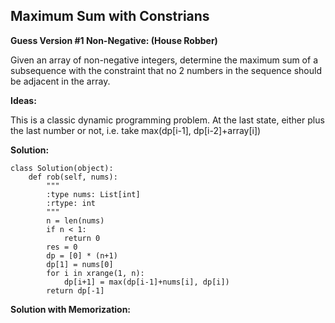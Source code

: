 ## Maximum Sum with Constrians

**Guess Version #1 Non-Negative: (House Robber)**
 
Given an array of non-negative integers, determine the maximum sum of a subsequence with the constraint that no 2 numbers in the sequence should be adjacent in the array. 
 
**Ideas:**

This is a classic dynamic programming problem. At the last state, either plus the last number or not, i.e. take max(dp[i-1], dp[i-2]+array[i])

**Solution:** 

    class Solution(object):
        def rob(self, nums):
            """
            :type nums: List[int]
            :rtype: int
            """
            n = len(nums)
            if n < 1:
                return 0
            res = 0
            dp = [0] * (n+1)
            dp[1] = nums[0]
            for i in xrange(1, n):
                dp[i+1] = max(dp[i-1]+nums[i], dp[i])
            return dp[-1]
            
**Solution with Memorization:**


